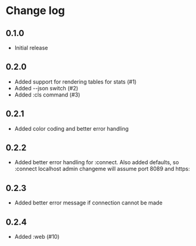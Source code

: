 # Change log

## 0.1.0
* Initial release

## 0.2.0
* Added support for rendering tables for stats (#1)
* Added --json switch (#2)
* Added :cls command (#3)

## 0.2.1
* Added color coding and better error handling

## 0.2.2
* Added better error handling for :connect. Also added defaults, so :connect localhost admin changeme will assume port 8089 and https:

## 0.2.3
* Added better error message if connection cannot be made

## 0.2.4
* Added :web (#10)
